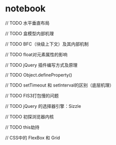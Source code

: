 # notebook

// TODO 水平垂直布局

// TODO 盒模型内部机理

// TODO BFC（块级上下文）及其内部机制

// TODO float对元素属性的影响

// TODO jQuery 插件编写方式及原理

// TODO Object.defineProperty()

// TODO setTimeout 和 setInterval的区别（底层机理）

// TODO FIS3打包慢的问题

// TODO jQuery 的选择器引擎：Sizzle 

// TODO 初探浏览器内核

// TODO this劫持

// CSS中的 FlexBox 和 Grid